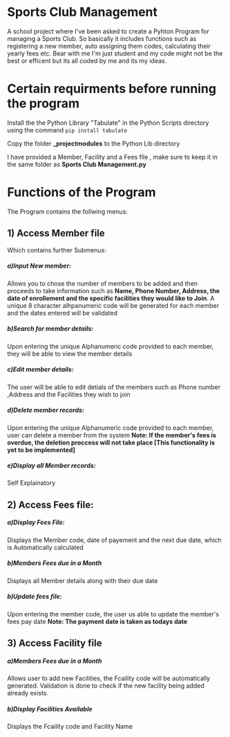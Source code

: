 # Sports Club Management
A school project where I've been asked to create a Pyhton Program for managing a Sports Club.
So basically it includes functions such as registering a new member, auto assigning them codes, calculating their yearly fees etc.
Bear with me I'm just student and my code might not be the best or efficent but its all coded by me and its my ideas.

# Certain requirments before running the program
Install the the Python Library "Tabulate" in the Python Scripts directory using the command ```pip install tabulate```

Copy the folder **_projectmodules** to the Python Lib directory

I have provided a Member, Facility and a Fees file , make sure to keep it in the same folder as **Sports Club Management.py**

# Functions of the Program
The Program contains the follwing menus:
## 1) Access Member file
Which contains further Submenus:
##### a)Input New member:
Allows you to chose the number of members to be added and then proceeds to take information such as **Name, Phone Number, Address,
the date of enrollement and the specific facilities they would like to Join**. A unique 8 character alhpanumeric code will be generated for each member
and the dates entered will be validated
##### b)Search for member details:
Upon entering the unique Alphanumeric code provided to each member, they will be able to view the member details
##### c)Edit member details:
The user will be able to edit detials of the members such as Phone number ,Address and the Facilities they wish to join
##### d)Delete member records:
Upon entering the unique Alphanumeric code provided to each member, user can delete a member from the system
**Note: If the member's fees is overdue, the deletion proccess will not take place [This functionality is yet to be implemented]**
##### e)Display all Member records:
Self Explainatory
## 2) Access Fees file:
##### a)Display Fees File:
Displays the Member code, date of payement and the next due date, which is Automatically calculated
##### b)Members Fees due in a Month
Displays all Member details along with their due date
##### b)Update fees file:
Upon entering the member code, the user us able to update the member's fees pay date
**Note: The payment date is taken as todays date**
## 3) Access Facility file
##### a)Members Fees due in a Month
Allows user to add new Facilities, the Fcaility code will be automatically generated.
Validation is done to check if the new facility being added already exists.
##### b)Display Facilities Available
Displays the Fcaility code and Facility Name






